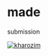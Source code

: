 # made
submission

[![kharozim](https://circleci.com/gh/kharozim/made.svg?style=svg)](https://circleci.com/gh/kharozim/made)
